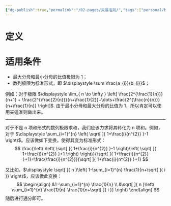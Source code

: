 ```yaml
---
{"dg-publish":true,"permalink":"/02-pages/夹逼准则/","tags":["personal/blog","math/高等数学/极限"]}
---
```


# 定义

# 适用条件
- 最大分母和最小分母的比值极限为 1；
- 数列极限为标准形式，即 $\displaystyle \sum \frac{a_{i}}{b_{i}}$；

例如：对于极限 $\displaystyle \lim_{ n \to \infty } \left[ \frac{2^{\frac{1}{n}}}{n+1} + \frac{2^{\frac{2}{n}}}{n+\frac{1}{2}}+\dots+\frac{2^{\frac{n}{n}}}{n+\frac{1}{n}} \right]$. 由于最小分母和最大分母的比值为 1，所以肯定可以使用夹逼准则做出来。

***
对于不是 n 项和形式的数列极限求和，我们应该力求将其转化为 n 项和。例如，对于 $\displaystyle \sum_{i=1}^{n} \left( \sqrt[  ]{ 1+\frac{i}{n^{2}} }-1 \right)$。应该做如下变换，使得其变为标准形式：
$$
\frac{\left( \left( \sqrt[  ]{ 1+\frac{i}{n^{2}} }-1 \right)\left( \sqrt[  ]{ 1+\frac{i}{n^{2}} }+1 \right) \right)}{\sqrt[ ]{ 1+\frac{i}{n^{2}} }+1}=\frac{\frac{i}{n^{2}}}{\sqrt[  ]{ 1+\frac{i}{n^{2}} }+1}
$$


又比如，$\displaystyle \sqrt[  ]{ n }\left( 1-\sum_{i=1}^{n} \frac{1}{n+\sqrt[  ]{ i }} \right)$，应该做此变换：
$$
\begin{align}
&1=\sum_{i=1}^{n} \frac{1}{n} \\
&\sqrt[  ]{ n }\left( \sum_{i=1}^{n} \frac{1}{n}-\frac{1}{n+\sqrt[  ]{ i }} \right)
\end{align}
$$
随后进行通分即可。
